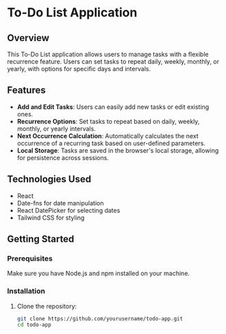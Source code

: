 
# To-Do List Application

## Overview

This To-Do List application allows users to manage tasks with a flexible recurrence feature. Users can set tasks to repeat daily, weekly, monthly, or yearly, with options for specific days and intervals.

## Features

- **Add and Edit Tasks**: Users can easily add new tasks or edit existing ones.
- **Recurrence Options**: Set tasks to repeat based on daily, weekly, monthly, or yearly intervals.
- **Next Occurrence Calculation**: Automatically calculates the next occurrence of a recurring task based on user-defined parameters.
- **Local Storage**: Tasks are saved in the browser's local storage, allowing for persistence across sessions.

## Technologies Used

- React
- Date-fns for date manipulation
- React DatePicker for selecting dates
- Tailwind CSS for styling

## Getting Started

### Prerequisites

Make sure you have Node.js and npm installed on your machine.

### Installation

1. Clone the repository:
   ```bash
   git clone https://github.com/yourusername/todo-app.git
   cd todo-app

